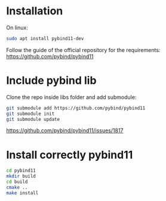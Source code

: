 # Installation
On linux:
```bash
sudo apt install pybind11-dev
```

Follow the guide of the official repository for the requirements: https://github.com/pybind/pybind11

# Include pybind lib
Clone the repo inside libs folder and add submodule:
```bash
git submodule add https://github.com/pybind/pybind11
git submodule init
git submodule update
```
https://github.com/pybind/pybind11/issues/1817

# Install correctly pybind11
```bash
cd pybind11
mkdir build
cd build
cmake ..
make install
```
